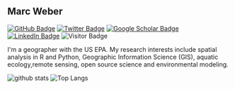 ## Marc Weber

[![GitHub Badge](https://img.shields.io/github/followers/mhweber?style=social)](https://github.com/mhweber?tab=followers)
[![Twitter Badge](https://img.shields.io/twitter/follow/marc_h_weber?style=social)](https://twitter.com/marc_h_weber)
[![Google Scholar Badge](https://img.shields.io/badge/Google-Scholar-lightgrey)](https://scholar.google.com/citations?user=DOs--KYAAAAJ&hl=en)
[![LinkedIn Badge](https://img.shields.io/badge/My-LinkedIn-blue)](https://www.linkedin.com/in/marchweber)
![Visitor Badge](https://visitor-badge.laobi.icu/badge?page_id=giswqs.giswqs)

I'm a geographer with the US EPA. My research interests include spatial analysis in R and Python, Geographic Information Science (GIS), aquatic ecology,remote sensing, open source science and environmental modeling.

![github stats](https://github-readme-stats.vercel.app/api?username=mhweber&show_icons=true&theme=vue-dark&count_private=true)
![Top Langs](https://github-readme-stats.vercel.app/api/top-langs/?username=mhweber&hide=javascript,go,html&layout=compact)

<!-- ![Top Langs](https://github-readme-stats.vercel.app/api/top-langs/?username=giswqs&hide_langs_below=10) -->

